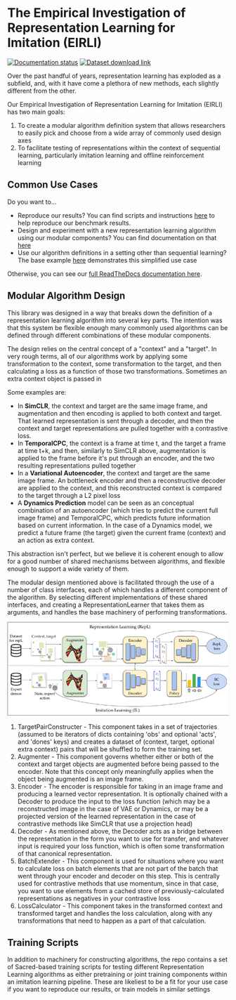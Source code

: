 # The Empirical Investigation of Representation Learning for Imitation (EIRLI)

[![Documentation status](https://readthedocs.org/projects/il-representations/badge/?version=latest)](https://il-representations.readthedocs.io/en/latest/?badge=latest)
[![Dataset download link](https://img.shields.io/badge/data-download-blue)](https://berkeley.app.box.com/s/8yo3yyyh0h2e1ay5iehbnyg4g0cm0lpe)

Over the past handful of years, representation learning has exploded as a
subfield, and, with it have come a plethora of new methods, each slightly
different from the other.

Our Empirical Investigation of Representation Learning for Imitation (EIRLI) has
two main goals:

1. To create a modular algorithm definition system that allows
   researchers to easily pick and choose from a wide array of commonly
   used design axes
2. To facilitate testing of representations within the context of
   sequential learning, particularly imitation learning and offline
   reinforcement learning

## Common Use Cases

Do you want to…


- Reproduce our results? You can find scripts and instructions
  [here](https://il-representations.readthedocs.io/en/latest/reproduction_scripts.html#reproduction)
  to help reproduce our benchmark results.
- Design and experiment with a new representation learning algorithm using our
  modular components? You can find documentation on that
  [here](https://il-representations.readthedocs.io/en/latest/representation_learner_usage.html#define-new)
- Use our algorithm definitions in a setting other than sequential learning? The
  base example
  [here](https://il-representations.readthedocs.io/en/latest/representation_learner_usage.html#pre-defined)
  demonstrates this simplified use case

Otherwise, you can see our [full ReadTheDocs documentation here](https://il-representations.readthedocs.io/en/latest/index.html).

## Modular Algorithm Design

This library was designed in a way that breaks down the definition of a
representation learning algorithm into several key parts. The intention
was that this system be flexible enough many commonly used algorithms
can be defined through different combinations of these modular
components.

The design relies on the central concept of a "context" and a "target".
In very rough terms, all of our algorithms work by applying some
transformation to the context, some transformation to the target, and
then calculating a loss as a function of those two transformations.
Sometimes an extra context object is passed in

Some examples are:

- In **SimCLR**, the context and target are the same image frame, and
  augmentation and then encoding is applied to both context and target. That
  learned representation is sent through a decoder, and then the context and
  target representations are pulled together with a contrastive loss.
- In **TemporalCPC**, the context is a frame at time t, and the target a frame
  at time t+k, and then, similarly to SimCLR above, augmentation is applied to
  the frame before it's put through an encoder, and the two resulting
  representations pulled together
- In a **Variational Autoencoder**, the context and target are the same image
  frame. An bottleneck encoder and then a reconstructive decoder are applied to
  the context, and this reconstructed context is compared to the target through
  a L2 pixel loss
- A **Dynamics Prediction** model can be seen as an conceptual combination of an
  autoencoder (which tries to predict the current full image frame) and
  TemporalCPC, which predicts future information based on current information.
  In the case of a Dynamics model, we predict a future frame (the target) given
  the current frame (context) and an action as extra context.

This abstraction isn't perfect, but we believe it is coherent enough to
allow for a good number of shared mechanisms between algorithms, and
flexible enough to support a wide variety of them.

The modular design mentioned above is facilitated through the use of a
number of class interfaces, each of which handles a different component
of the algorithm. By selecting different implementations of these shared
interfaces, and creating a RepresentationLearner that takes them as
arguments, and handles the base machinery of performing transformations.

![A diagram showing how these components made up a training pipeline for our benchmark](docs/source/ilr_diagram_rendered.png)

1. TargetPairConstructer - This component takes in a set of trajectories
   (assumed to be iterators of dicts containing 'obs' and optional 'acts',
   and 'dones' keys) and creates a dataset of (context, target, optional extra
   context) pairs that will be shuffled to form the training set.
2. Augmenter - This component governs whether either or both of the
   context and target objects are augmented before being passed to the
   encoder. Note that this concept only meaningfully applies when the
   object being augmented is an image frame.
3. Encoder - The encoder is responsible for taking in an image frame and
   producing a learned vector representation. It is optionally chained
   with a Decoder to produce the input to the loss function (which may
   be a reconstructed image in the case of VAE or Dynamics, or may be a
   projected version of the learned representation in the case of
   contrastive methods like SimCLR that use a projection head)
4. Decoder - As mentioned above, the Decoder acts as a bridge between
   the representation in the form you want to use for transfer, and
   whatever input is required your loss function, which is often some
   transformation of that canonical representation.
5. BatchExtender - This component is used for situations where you want
   to calculate loss on batch elements that are not part of the batch
   that went through your encoder and decoder on this step. This is
   centrally used for contrastive methods that use momentum, since in
   that case, you want to use elements from a cached store of
   previously-calculated representations as negatives in your
   contrastive loss
6. LossCalculator - This component takes in the transformed context and
   transformed target and handles the loss calculation, along with any
   transformations that need to happen as a part of that calculation.

## Training Scripts

In addition to machinery for constructing algorithms, the repo contains a set of
Sacred-based training scripts for testing different Representation Learning
algorithms as either pretraining or joint training components within an
imitation learning pipeline. These are likeliest to be a fit for your use case
if you want to reproduce our results, or train models in similar settings
